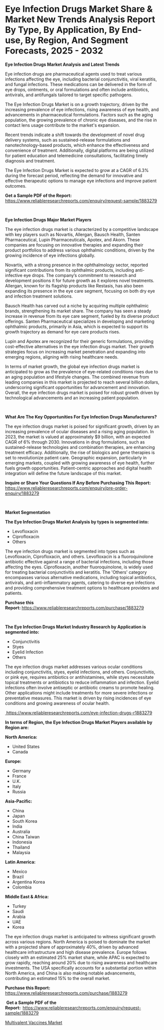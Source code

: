<p><h1>Eye Infection Drugs Market Share & Market New Trends Analysis Report By Type, By Application, By End-use, By Region, And Segment Forecasts, 2025 - 2032</h1></p><p><strong>Eye Infection Drugs Market Analysis and Latest Trends</strong></p>
<p><p>Eye infection drugs are pharmaceutical agents used to treat various infections affecting the eye, including bacterial conjunctivitis, viral keratitis, and fungal infections. These medications can be delivered in the form of eye drops, ointments, or oral formulations and often include antibiotics, antivirals, and antifungals tailored to target specific pathogens.</p><p>The Eye Infection Drugs Market is on a growth trajectory, driven by the increasing prevalence of eye infections, rising awareness of eye health, and advancements in pharmaceutical formulations. Factors such as the aging population, the growing prevalence of chronic eye diseases, and the rise in contact lens usage contribute to the market's expansion.</p><p>Recent trends indicate a shift towards the development of novel drug delivery systems, such as sustained-release formulations and nanotechnology-based products, which enhance the effectiveness and convenience of treatment. Additionally, digital platforms are being utilized for patient education and telemedicine consultations, facilitating timely diagnosis and treatment.</p><p>The Eye Infection Drugs Market is expected to grow at a CAGR of 6.3% during the forecast period, reflecting the demand for innovative and effective therapeutic options to manage eye infections and improve patient outcomes.</p></p>
<p><strong>Get a Sample PDF of the Report:&nbsp;</strong> <a href="https://www.reliableresearchreports.com/enquiry/request-sample/1883279?utm_campaign=3265&utm_medium=2&utm_source=Github&utm_content=ia&utm_term=08032025&utm_id=eye-infection-drugs">https://www.reliableresearchreports.com/enquiry/request-sample/1883279</a></p>
<p>&nbsp;</p>
<p><strong>Eye Infection Drugs Major Market Players</strong></p>
<p><p>The eye infection drugs market is characterized by a competitive landscape with key players such as Novartis, Allergan, Bausch Health, Santen Pharmaceutical, Lupin Pharmaceuticals, Apotex, and Akorn. These companies are focusing on innovative therapies and expanding their product portfolios to address various ophthalmic conditions, driven by the growing incidence of eye infections globally.</p><p>Novartis, with a strong presence in the ophthalmology sector, reported significant contributions from its ophthalmic products, including anti-infective eye drops. The company’s commitment to research and development positions it for future growth as it explores novel treatments. Allergan, known for its flagship products like Restasis, has also been expanding its presence in the eye care segment, focusing on both dry eye and infection treatment solutions.</p><p>Bausch Health has carved out a niche by acquiring multiple ophthalmic brands, strengthening its market share. The company has seen a steady increase in revenue from its eye care segment, fueled by its diverse product offerings. Santen Pharmaceutical specializes in developing and marketing ophthalmic products, primarily in Asia, which is expected to support its growth trajectory as demand for eye care products rises.</p><p>Lupin and Apotex are recognized for their generic formulations, providing cost-effective alternatives in the eye infection drugs market. Their growth strategies focus on increasing market penetration and expanding into emerging regions, aligning with rising healthcare needs.</p><p>In terms of market growth, the global eye infection drugs market is anticipated to grow as the prevalence of eye-related conditions rises due to an aging population and lifestyle changes. The combined revenue from leading companies in this market is projected to reach several billion dollars, underscoring significant opportunities for advancement and innovation. Overall, the eye infection drugs market is poised for robust growth driven by technological advancements and an increasing patient population.</p></p>
<p>&nbsp;</p>
<p><strong>What Are The Key Opportunities For Eye Infection Drugs Manufacturers?</strong></p>
<p><p>The eye infection drugs market is poised for significant growth, driven by an increasing prevalence of ocular diseases and a rising aging population. In 2023, the market is valued at approximately $9 billion, with an expected CAGR of 6% through 2030. Innovations in drug formulations, such as sustained-release technologies and combination therapies, are enhancing treatment efficacy. Additionally, the rise of biologics and gene therapies is set to revolutionize patient care. Geographic expansion, particularly in emerging markets, coupled with growing awareness of eye health, further fuels growth opportunities. Patient-centric approaches and digital health integration will define the future landscape of this market.</p></p>
<p><strong>Inquire or Share Your Questions If Any Before Purchasing This Report:</strong> <a href="https://www.reliableresearchreports.com/enquiry/pre-order-enquiry/1883279?utm_campaign=3265&utm_medium=2&utm_source=Github&utm_content=ia&utm_term=08032025&utm_id=eye-infection-drugs">https://www.reliableresearchreports.com/enquiry/pre-order-enquiry/1883279</a></p>
<p>&nbsp;</p>
<p><strong>Market Segmentation</strong></p>
<p><strong>The Eye Infection Drugs Market Analysis by types is segmented into:</strong></p>
<p><ul><li>Levofloxacin</li><li>Ciprofloxacin</li><li>Others</li></ul></p>
<p><p>The eye infection drugs market is segmented into types such as Levofloxacin, Ciprofloxacin, and others. Levofloxacin is a fluoroquinolone antibiotic effective against a range of bacterial infections, including those affecting the eyes. Ciprofloxacin, another fluoroquinolone, is widely used for treating bacterial conjunctivitis and keratitis. The 'Others' category encompasses various alternative medications, including topical antibiotics, antivirals, and anti-inflammatory agents, catering to diverse eye infections and providing comprehensive treatment options to healthcare providers and patients.</p></p>
<p><strong>Purchase this Report:&nbsp;</strong><a href="https://www.reliableresearchreports.com/purchase/1883279?utm_campaign=3265&utm_medium=2&utm_source=Github&utm_content=ia&utm_term=08032025&utm_id=eye-infection-drugs">https://www.reliableresearchreports.com/purchase/1883279</a></p>
<p>&nbsp;</p>
<p><strong>The Eye Infection Drugs Market Industry Research by Application is segmented into:</strong></p>
<p><ul><li>Conjunctivitis</li><li>Styes</li><li>Eyelid Infection</li><li>Others</li></ul></p>
<p><p>The eye infection drugs market addresses various ocular conditions including conjunctivitis, styes, eyelid infections, and others. Conjunctivitis, or pink eye, requires antibiotics or antihistamines, while styes necessitate topical treatments or antibiotics to reduce inflammation and infection. Eyelid infections often involve antiseptic or antibiotic creams to promote healing. Other applications might include treatments for more severe infections or preventative measures. This market is driven by rising incidences of eye conditions and growing awareness of ocular health.</p></p>
<p><a href="https://www.reliableresearchreports.com/eye-infection-drugs-r1883279?utm_campaign=3265&utm_medium=2&utm_source=Github&utm_content=ia&utm_term=08032025&utm_id=eye-infection-drugs">&nbsp;https://www.reliableresearchreports.com/eye-infection-drugs-r1883279</a></p>
<p><strong>In terms of Region, the Eye Infection Drugs Market Players available by Region are:</strong></p>
<p>
    <p> <strong> North America: </strong>
        <ul>
            <li>United States</li>
            <li>Canada</li>
        </ul>
        </p> 
    <p> <strong> Europe: </strong>
        <ul>
            <li>Germany</li>
            <li>France</li>
            <li>U.K.</li>
            <li>Italy</li>
            <li>Russia</li>
        </ul>
        </p> 
    <p> <strong> Asia-Pacific: </strong>
        <ul>
            <li>China</li>
            <li>Japan</li>
            <li>South Korea</li>
            <li>India</li>
            <li>Australia</li>
            <li>China Taiwan</li>
            <li>Indonesia</li>
            <li>Thailand</li>
            <li>Malaysia</li>
        </ul>
        </p> 
    <p> <strong> Latin America: </strong>
        <ul>
            <li>Mexico</li>
            <li>Brazil</li>
            <li>Argentina Korea</li>
            <li>Colombia</li>
        </ul>
        </p> 
    <p> <strong> Middle East & Africa: </strong>
        <ul>
            <li>Turkey</li>
            <li>Saudi</li>
            <li>Arabia</li>
            <li>UAE</li>
            <li>Korea</li>
        </ul>
    </p>
    </p>
<p><p>The eye infection drugs market is anticipated to witness significant growth across various regions. North America is poised to dominate the market with a projected share of approximately 40%, driven by advanced healthcare infrastructure and high disease prevalence. Europe follows closely with an estimated 25% market share, while APAC is expected to grow rapidly, reaching around 20% due to rising awareness and healthcare investments. The USA specifically accounts for a substantial portion within North America, and China is also making notable advancements, contributing an estimated 15% to the overall market.</p></p>
<p><strong>Purchase this Report: </strong><a href="https://www.reliableresearchreports.com/purchase/1883279?utm_campaign=3265&utm_medium=2&utm_source=Github&utm_content=ia&utm_term=08032025&utm_id=eye-infection-drugs">https://www.reliableresearchreports.com/purchase/1883279</a></p>
<p>&nbsp;<strong>Get a Sample PDF of the Report:&nbsp;&nbsp;</strong><a href="https://www.reliableresearchreports.com/enquiry/request-sample/1883279?utm_campaign=3265&utm_medium=2&utm_source=Github&utm_content=ia&utm_term=08032025&utm_id=eye-infection-drugs">https://www.reliableresearchreports.com/enquiry/request-sample/1883279</a></p>
<p><strong></strong></p>
<p><p><a href="https://github.com/bulkagumanvv/Market-Research-Report-List-1/blob/main/multivalent-vaccines-market.md?utm_campaign=3265&utm_medium=2&utm_source=Github&utm_content=ia&utm_term=08032025&utm_id=eye-infection-drugs">Multivalent Vaccines Market</a></p></p>